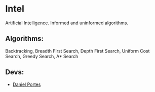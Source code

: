# Intel

Artificial Intelligence. Informed and uninformed algorithms.

## Algorithms:
Backtracking, Breadth First Search, Depth First Search, Uniform Cost Search, Greedy Search, A* Search

## Devs:
- [Daniel Portes](https://github.com/DanielPortes)

